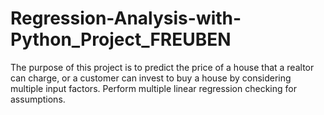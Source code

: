 # Regression-Analysis-with-Python_Project_FREUBEN
The purpose of this project is to predict the price of a house that a realtor can charge, or a customer can invest to buy a house by considering multiple input factors. Perform multiple linear regression checking for assumptions.
